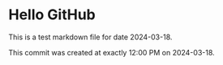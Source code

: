 # Hello GitHub
This is a test markdown file for date 2024-03-18.

This commit was created at exactly 12:00 PM on 2024-03-18.
